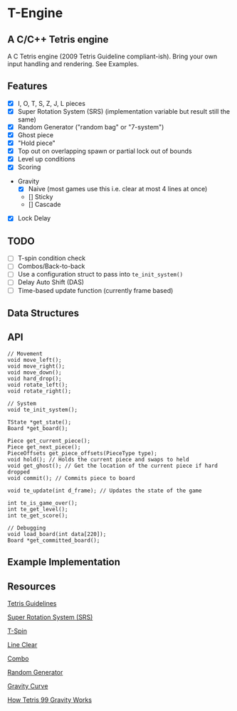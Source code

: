 # T-Engine
## A C/C++ Tetris engine

A C Tetris engine (2009 Tetris Guideline compliant-ish).
Bring your own input handling and rendering. See Examples.

## Features

- [x] I, O, T, S, Z, J, L pieces
- [x] Super Rotation System (SRS) (implementation variable but result still the same)
- [x] Random Generator ("random bag" or "7-system")
- [x] Ghost piece
- [x] "Hold piece"
- [x] Top out on overlapping spawn or partial lock out of bounds
- [x] Level up conditions
- [x] Scoring
- Gravity
  - [x] Naive (most games use this i.e. clear at most 4 lines at once)
  - [] Sticky
  - [] Cascade
- [x] Lock Delay

## TODO

- [ ] T-spin condition check
- [ ] Combos/Back-to-back
- [ ] Use a configuration struct to pass into `te_init_system()`
- [ ] Delay Auto Shift (DAS)
- [ ] Time-based update function (currently frame based)

## Data Structures

## API

```
// Movement
void move_left();
void move_right();
void move_down();
void hard_drop();
void rotate_left();
void rotate_right();

// System
void te_init_system();

TState *get_state();
Board *get_board();

Piece get_current_piece();
Piece get_next_piece();
PieceOffsets get_piece_offsets(PieceType type);
void hold(); // Holds the current piece and swaps to held
void get_ghost(); // Get the location of the current piece if hard dropped
void commit(); // Commits piece to board

void te_update(int d_frame); // Updates the state of the game

int te_is_game_over();
int te_get_level();
int te_get_score();

// Debugging
void load_board(int data[220]);
Board *get_committed_board();
```

## Example Implementation

## Resources

[Tetris Guidelines](https://tetris.wiki/Tetris_Guideline)

[Super Rotation System (SRS)](http://harddrop.com/wiki/SRS)

[T-Spin](http://harddrop.com/wiki/T-Spin)

[Line Clear](https://tetris.wiki/Line_clear)

[Combo](http://harddrop.com/wiki/Combo)

[Random Generator](http://harddrop.com/wiki/Random_Generator)

[Gravity Curve](https://harddrop.com/wiki/Tetris_Worlds)

[How Tetris 99 Gravity Works](https://old.reddit.com/r/Tetris99/comments/c03g2i/how_tetris_99_gravity_works)
